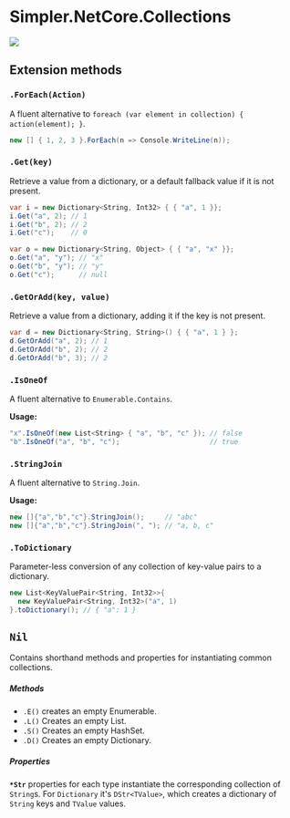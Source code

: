 # Simpler.NetCore.Collections

![](https://github.com/modo-lv/Simpler.NetCore.Collections/workflows/Tests/badge.svg)

## Extension methods

### `.ForEach(Action)`

A fluent alternative to `foreach (var element in collection) { action(element); }`.

```cs
new [] { 1, 2, 3 }.ForEach(n => Console.WriteLine(n));
```


### `.Get(key)`

Retrieve a value from a dictionary, or a default fallback value if it is not present.

```cs
var i = new Dictionary<String, Int32> { { "a", 1 }};
i.Get("a", 2); // 1
i.Get("b", 2); // 2
i.Get("c");    // 0

var o = new Dictionary<String, Object> { { "a", "x" }};
o.Get("a", "y"); // "x"
o.Get("b", "y"); // "y"
o.Get("c");      // null
```


### `.GetOrAdd(key, value)`

Retrieve a value from a dictionary, adding it if the key is not present.

```cs
var d = new Dictionary<String, String>() { { "a", 1 } };
d.GetOrAdd("a", 2); // 1
d.GetOrAdd("b", 2); // 2
d.GetOrAdd("b", 3); // 2
```

### `.IsOneOf`

A fluent alternative to `Enumerable.Contains`.

**Usage:**

```cs
"x".IsOneOf(new List<String> { "a", "b", "c" }); // false
"b".IsOneOf("a", "b", "c");                      // true
```

### `.StringJoin`

A fluent alternative to `String.Join`.

**Usage:**

```cs
new []{"a","b","c"}.StringJoin();     // "abc"
new []{"a","b","c"}.StringJoin(", "); // "a, b, c"
```

### `.ToDictionary`

Parameter-less conversion of any collection of key-value pairs to a dictionary. 

```cs
new List<KeyValuePair<String, Int32>>{
  new KeyValuePair<String, Int32>("a", 1)
}.toDictionary(); // { "a": 1 }
```

## `Nil`

Contains shorthand methods and properties for instantiating common collections.

##### Methods

* `.E()` creates an empty Enumerable.
* `.L()` Creates an empty List.
* `.S()` Creates an empty HashSet.
* `.D()` Creates an empty Dictionary.

##### Properties

**`*Str`** properties for each type instantiate the corresponding collection of `String`s. For `Dictionary` it's `DStr<TValue>`, which creates a dictionary of `String` keys and `TValue` values.
